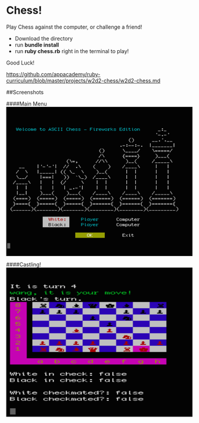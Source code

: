 # Chess!
Play Chess against the computer, or challenge a friend!


+ Download the directory 
+ run **bundle install**
+ run **ruby chess.rb** right in the terminal to play!

Good Luck!

https://github.com/appacademy/ruby-curriculum/blob/master/projects/w2d2-chess/w2d2-chess.md

##Screenshots

####Main Menu
<img src=./app/screenshots/main_menu.png 
  align=middle width=500 height=400 />

####Castling!
<img src=./app/screenshots/castle.png 
  align=middle width=500 height=400 />
